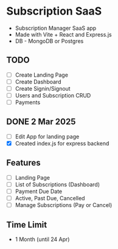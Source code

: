 # Subscription SaaS

- Subscription Manager SaaS app
- Made with Vite + React and Express.js
- DB - MongoDB or Postgres

## TODO
- [ ] Create Landing Page
- [ ] Create Dashboard
- [ ] Create Signin/Signout
- [ ] Users and Subscription CRUD
- [ ] Payments
## DONE 2 Mar 2025
- [ ] Edit App for landing page
- [x] Created index.js for express backend

## Features
- [ ] Landing Page
- [ ] List of Subscriptions (Dashboard)
- [ ] Payment Due Date
- [ ] Active, Past Due, Cancelled
- [ ] Manage Subscriptions (Pay or Cancel)

## Time Limit
- 1 Month (until 24 Apr)
